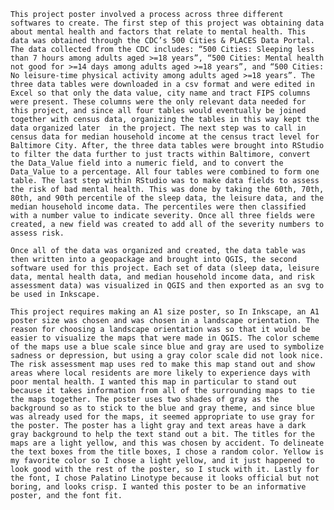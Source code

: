     This project poster involved a process across three different softwares to create. The first step of this project was obtaining data about mental health and factors that relate to mental health. This data was obtained through the CDC’s 500 Cities & PLACES Data Portal. The data collected from the CDC includes: “500 Cities: Sleeping less than 7 hours among adults aged >=18 years”, “500 Cities: Mental health not good for >=14 days among adults aged >=18 years”, and “500 Cities: No leisure-time physical activity among adults aged >=18 years”. The three data tables were downloaded in a csv format and were edited in Excel so that only the data value, city name and tract FIPS columns were present. These columns were the only relevant data needed for this project, and since all four tables would eventually be joined together with census data, organizing the tables in this way kept the data organized later  in the project. The next step was to call in census data for median household income at the census tract level for Baltimore City. After, the three data tables were brought into RStudio to filter the data further to just tracts within Baltimore, convert the Data_Value field into a numeric field, and to convert the Data_Value to a percentage. All four tables were combined to form one table. The last step within RStudio was to make data fields to assess the risk of bad mental health. This was done by taking the 60th, 70th, 80th, and 90th percentile of the sleep data, the leisure data, and the median household income data. The percentiles were then classified with a number value to indicate severity. Once all three fields were created, a new field was created to add all of the severity numbers to assess risk.

    Once all of the data was organized and created, the data table was then written into a geopackage and brought into QGIS, the second software used for this project. Each set of data (sleep data, leisure data, mental health data, and median household income data, and risk assessment data) was visualized in QGIS and then exported as an svg to be used in Inkscape.

    This project requires making an A1 size poster, so In Inkscape, an A1 poster size was chosen and was chosen in a landscape orientation. The reason for choosing a landscape orientation was so that it would be easier to visualize the maps that were made in QGIS. The color scheme of the maps use a blue scale since blue and gray are used to symbolize sadness or depression, but using a gray color scale did not look nice. The risk assessment map uses red to make this map stand out and show areas where local residents are more likely to experience days with poor mental health. I wanted this map in particular to stand out because it takes information from all of the surrounding maps to tie the maps together. The poster uses two shades of gray as the background so as to stick to the blue and gray theme, and since blue was already used for the maps, it seemed appropriate to use gray for the poster. The poster has a light gray and text areas have a dark gray background to help the text stand out a bit. The titles for the maps are a light yellow, and this was chosen by accident. To delineate the text boxes from the title boxes, I chose a random color. Yellow is my favorite color so I chose a light yellow, and it just happened to look good with the rest of the poster, so I stuck with it. Lastly for the font, I chose Palatino Linotype because it looks official but not boring, and looks crisp. I wanted this poster to be an informative poster, and the font fit.
